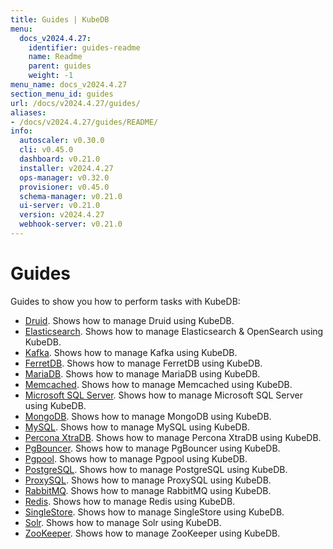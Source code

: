 ```yaml
---
title: Guides | KubeDB
menu:
  docs_v2024.4.27:
    identifier: guides-readme
    name: Readme
    parent: guides
    weight: -1
menu_name: docs_v2024.4.27
section_menu_id: guides
url: /docs/v2024.4.27/guides/
aliases:
- /docs/v2024.4.27/guides/README/
info:
  autoscaler: v0.30.0
  cli: v0.45.0
  dashboard: v0.21.0
  installer: v2024.4.27
  ops-manager: v0.32.0
  provisioner: v0.45.0
  schema-manager: v0.21.0
  ui-server: v0.21.0
  version: v2024.4.27
  webhook-server: v0.21.0
---
```


# Guides

Guides to show you how to perform tasks with KubeDB:
- [Druid](/docs/v2024.4.27/guides/kafka/README). Shows how to manage Druid using KubeDB.
- [Elasticsearch](/docs/v2024.4.27/guides/elasticsearch/README). Shows how to manage Elasticsearch & OpenSearch using KubeDB.
- [Kafka](/docs/v2024.4.27/guides/kafka/README). Shows how to manage Kafka using KubeDB.
- [FerretDB](/docs/v2024.4.27/guides/ferretdb/README). Shows how to manage FerretDB using KubeDB.
- [MariaDB](/docs/v2024.4.27/guides/mariadb). Shows how to manage MariaDB using KubeDB.
- [Memcached](/docs/v2024.4.27/guides/memcached/README). Shows how to manage Memcached using KubeDB.
- [Microsoft SQL Server](/docs/v2024.4.27/guides/mssqlserver/README). Shows how to manage Microsoft SQL Server using KubeDB.
- [MongoDB](/docs/v2024.4.27/guides/mongodb/README). Shows how to manage MongoDB using KubeDB.
- [MySQL](/docs/v2024.4.27/guides/mysql/README). Shows how to manage MySQL using KubeDB.
- [Percona XtraDB](/docs/v2024.4.27/guides/percona-xtradb/README). Shows how to manage Percona XtraDB using KubeDB.
- [PgBouncer](/docs/v2024.4.27/guides/pgbouncer/README). Shows how to manage PgBouncer using KubeDB.
- [Pgpool](/docs/v2024.4.27/guides/pgpool/README). Shows how to manage Pgpool using KubeDB.
- [PostgreSQL](/docs/v2024.4.27/guides/postgres/README). Shows how to manage PostgreSQL using KubeDB.
- [ProxySQL](/docs/v2024.4.27/guides/proxysql/README). Shows how to manage ProxySQL using KubeDB.
- [RabbitMQ](/docs/v2024.4.27/guides/rabbitmq/README). Shows how to manage RabbitMQ using KubeDB.
- [Redis](/docs/v2024.4.27/guides/redis/README). Shows how to manage Redis using KubeDB.
- [SingleStore](/docs/v2024.4.27/guides/singlestore/README). Shows how to manage SingleStore using KubeDB.
- [Solr](/docs/v2024.4.27/guides/solr/README). Shows how to manage Solr using KubeDB.
- [ZooKeeper](/docs/v2024.4.27/guides/zookeeper/README). Shows how to manage ZooKeeper using KubeDB.
